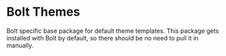 Bolt Themes
===========

Bolt specific base package for default theme templates. This package gets installed 
with Bolt by default, so there should be no need to pull it in manually. 
